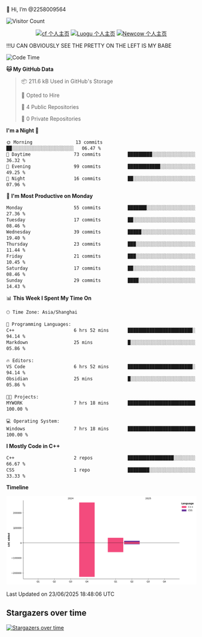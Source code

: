  👋 Hi, I’m @2258009564

![Visitor Count](https://profile-counter.glitch.me/{2258009564}/count.svg)

<!---
2258009564/2258009564 is a ✨ special ✨ repository because its `README.md` (this file) appears on your GitHub profile.
You can click the Preview link to take a look at your changes.
--->

<div align="center">

[![cf 个人主页](https://img.shields.io/badge/codeforces-alisa22580-yellow)](https://codeforces.com/profile/alisa22580)
[![Luogu 个人主页](https://img.shields.io/badge/Luogu-alisa_kujou-blue)](https://www.luogu.com.cn/user/1440708)
[![Newcow 个人主页](https://img.shields.io/badge/nowcoder-lzy-blue)](https://ac.nowcoder.com/acm/contest/profile/51334038)

</div>

!!!U CAN OBVIOUSLY SEE THE PRETTY ON THE LEFT IS MY BABE



<!--START_SECTION:waka-->
![Code Time](http://img.shields.io/badge/Code%20Time-302%20hrs%2053%20mins-blue)

**🐱 My GitHub Data** 

> 📦 211.6 kB Used in GitHub's Storage 
 > 
> 💼 Opted to Hire
 > 
> 📜 4 Public Repositories 
 > 
> 🔑 0 Private Repositories 
 > 
**I'm a Night 🦉** 

```text
🌞 Morning                13 commits          ██░░░░░░░░░░░░░░░░░░░░░░░   06.47 % 
🌆 Daytime                73 commits          █████████░░░░░░░░░░░░░░░░   36.32 % 
🌃 Evening                99 commits          ████████████░░░░░░░░░░░░░   49.25 % 
🌙 Night                  16 commits          ██░░░░░░░░░░░░░░░░░░░░░░░   07.96 % 
```
📅 **I'm Most Productive on Monday** 

```text
Monday                   55 commits          ███████░░░░░░░░░░░░░░░░░░   27.36 % 
Tuesday                  17 commits          ██░░░░░░░░░░░░░░░░░░░░░░░   08.46 % 
Wednesday                39 commits          █████░░░░░░░░░░░░░░░░░░░░   19.40 % 
Thursday                 23 commits          ███░░░░░░░░░░░░░░░░░░░░░░   11.44 % 
Friday                   21 commits          ███░░░░░░░░░░░░░░░░░░░░░░   10.45 % 
Saturday                 17 commits          ██░░░░░░░░░░░░░░░░░░░░░░░   08.46 % 
Sunday                   29 commits          ████░░░░░░░░░░░░░░░░░░░░░   14.43 % 
```


📊 **This Week I Spent My Time On** 

```text
🕑︎ Time Zone: Asia/Shanghai

💬 Programming Languages: 
C++                      6 hrs 52 mins       ████████████████████████░   94.14 % 
Markdown                 25 mins             █░░░░░░░░░░░░░░░░░░░░░░░░   05.86 % 

🔥 Editors: 
VS Code                  6 hrs 52 mins       ████████████████████████░   94.14 % 
Obsidian                 25 mins             █░░░░░░░░░░░░░░░░░░░░░░░░   05.86 % 

🐱‍💻 Projects: 
MYWORK                   7 hrs 18 mins       █████████████████████████   100.00 % 

💻 Operating System: 
Windows                  7 hrs 18 mins       █████████████████████████   100.00 % 
```

**I Mostly Code in C++** 

```text
C++                      2 repos             █████████████████░░░░░░░░   66.67 % 
CSS                      1 repo              ████████░░░░░░░░░░░░░░░░░   33.33 % 
```



**Timeline**

![Lines of Code chart](https://raw.githubusercontent.com/2258009564/2258009564/main/assets/bar_graph.png)


 Last Updated on 23/06/2025 18:48:06 UTC
<!--END_SECTION:waka-->

## Stargazers over time
[![Stargazers over time](https://starchart.cc/2258009564/2258009564.svg?variant=adaptive)](https://starchart.cc/2258009564/2258009564)
